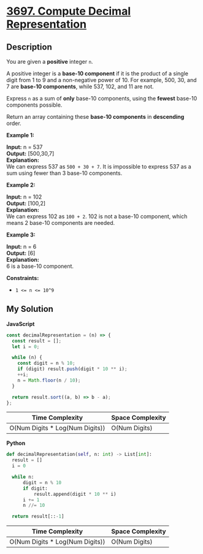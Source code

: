 # [3697. Compute Decimal Representation](https://leetcode.com/problems/compute-decimal-representation)

## Description

You are given a **positive** integer `n`.

A positive integer is a **base-10 component** if it is the product of a single digit from 1 to 9 and a non-negative power of 10. For example, 500, 30, and 7 are **base-10 components**, while 537, 102, and 11 are not.

Express `n` as a sum of **only** base-10 components, using the **fewest** base-10 components possible.

Return an array containing these **base-10 components** in **descending** order.

**Example 1:**

**Input:** n = 537  
**Output:** \[500,30,7\]  
**Explanation:**  
We can express 537 as `500 + 30 + 7`. It is impossible to express 537 as a sum using fewer than 3 base-10 components.

**Example 2:**

**Input:** n = 102  
**Output:** \[100,2\]  
**Explanation:**  
We can express 102 as `100 + 2`. 102 is not a base-10 component, which means 2 base-10 components are needed.

**Example 3:**

**Input:** n = 6  
**Output:** \[6\]  
**Explanation:**  
6 is a base-10 component.

**Constraints:**

- `1 <= n <= 10^9`

## My Solution

**JavaScript**

```js
const decimalRepresentation = (n) => {
  const result = [];
  let i = 0;

  while (n) {
    const digit = n % 10;
    if (digit) result.push(digit * 10 ** i);
    ++i;
    n = Math.floor(n / 10);
  }

  return result.sort((a, b) => b - a);
};
```

| Time Complexity                  | Space Complexity |
| -------------------------------- | ---------------- |
| O(Num Digits \* Log(Num Digits)) | O(Num Digits)    |

**Python**

```python
def decimalRepresentation(self, n: int) -> List[int]:
  result = []
  i = 0

  while n:
      digit = n % 10
      if digit: 
          result.append(digit * 10 ** i)
      i += 1
      n //= 10

  return result[::-1] 
```

| Time Complexity                  | Space Complexity |
| -------------------------------- | ---------------- |
| O(Num Digits \* Log(Num Digits)) | O(Num Digits)    |